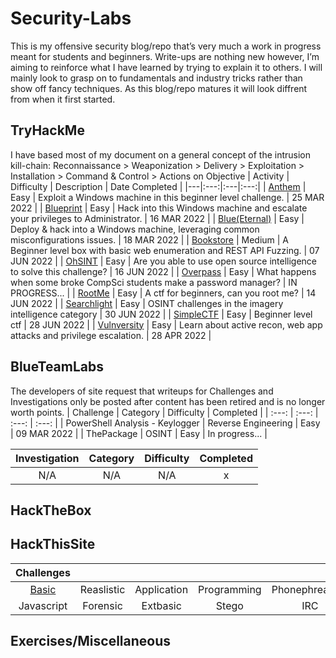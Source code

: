 # Security-Labs
This is my offensive security blog/repo that’s very much a work in progress meant for students and beginners. Write-ups are nothing new however, I’m aiming to reinforce what I have learned by trying to explain it to others. I will mainly look to grasp on to fundamentals and industry tricks rather than show off fancy techniques. As this blog/repo matures it will look diffrent from when it first started.

## TryHackMe
I have based most of my document on a general concept of the intrusion kill-chain:
Reconnaissance > Weaponization > Delivery > Exploitation > Installation > Command & Control > Actions on Objective
| Activity | Difficulty | Description | Date Completed |
|---|:---:|:---|:---:|
| [Anthem](https://github.com/dozmert/Security-Labs/blob/main/TryHackMe/Anthem/readme.md) | Easy | Exploit a Windows machine in this beginner level challenge. | 25 MAR 2022 |
| [Blueprint](https://github.com/dozmert/Security-Labs/blob/main/TryHackMe/Blueprint/readme.md) | Easy | Hack into this Windows machine and escalate your privileges to Administrator. | 16 MAR 2022 |
| [Blue(Eternal)](https://github.com/dozmert/Security-Labs/tree/main/TryHackMe/Blue(Eternal)#readme) | Easy | Deploy & hack into a Windows machine, leveraging common misconfigurations issues. | 18 MAR 2022 |
| [Bookstore](https://github.com/dozmert/Security-Labs/tree/main/TryHackMe/Bookstore#readme) | Medium | A Beginner level box with basic web enumeration and REST API Fuzzing. | 07 JUN 2022 |
| [OhSINT](https://github.com/dozmert/Security-Labs/tree/main/TryHackMe/OhSINT#readme) | Easy | Are you able to use open source intelligence to solve this challenge? | 16 JUN 2022 | 
| [Overpass](https://github.com/dozmert/Security-Labs/tree/main/TryHackMe/Overpass#readme) | Easy | What happens when some broke CompSci students make a password manager? | IN PROGRESS... | 
| [RootMe](https://github.com/dozmert/Security-Labs/tree/main/TryHackMe/RootMe#readme) | Easy | A ctf for beginners, can you root me? | 14 JUN 2022 | 
| [Searchlight](https://github.com/dozmert/Security-Labs/blob/main/TryHackMe/Searchlight/readme.md) | Easy | OSINT challenges in the imagery intelligence category | 30 JUN 2022 | 
| [SimpleCTF](https://github.com/dozmert/Security-Labs/blob/main/TryHackMe/SimpleCTF/readme.md) | Easy | Beginner level ctf | 28 JUN 2022 | 
| [Vulnversity](https://github.com/dozmert/Security-Labs/blob/main/TryHackMe/Vunversity/readme.md) | Easy | Learn about active recon, web app attacks and privilege escalation. | 28 APR 2022 |

## BlueTeamLabs
The developers of site request that writeups for Challenges and Investigations only be posted after content has been retired and is no longer worth points.
| Challenge | Category | Difficulty | Completed |
| :---: | :---: | :---: | :---: |
| PowerShell Analysis - Keylogger | Reverse Engineering | Easy | 09 MAR 2022 |
| ThePackage | OSINT | Easy | In progress... |

| Investigation | Category | Difficulty | Completed |
| :---: | :---: | :---: | :---: |
| N/A | N/A | N/A | x |

## HackTheBox

## HackThisSite
| Challenges |  |  |  |  |
| :---: | :---: | :---: | :---: | :---: |
| [Basic](https://github.com/dozmert/Security-Labs/blob/main/HackThisSite/Basic/readme.md) | Reaslistic | Application | Programming | Phonephreaking |
| Javascript | Forensic | Extbasic | Stego | IRC |

## Exercises/Miscellaneous
